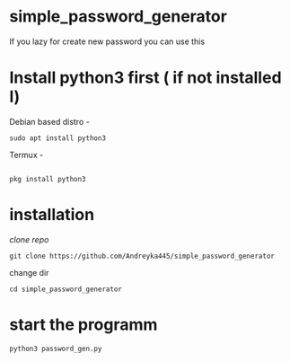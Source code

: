 # simple_password_generator
If you lazy for create new password you can use this
# Install python3 first ( if not installed l)
Debian based distro - 
```
sudo apt install python3
```
Termux -
```

pkg install python3
```

# installation
_clone repo_
```
git clone https://github.com/Andreyka445/simple_password_generator
```
change dir

```
cd simple_password_generator
```
# start the programm
```
python3 password_gen.py
